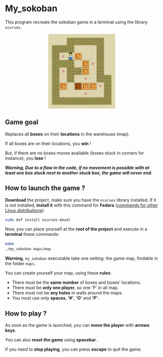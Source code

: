 # My_sokoban

This program recreate the sokoban game in a terminal using the library `ncurses`.

<div align=center>
<img src="asset/Sokoban.gif">
</div>

## Game goal

Replaces all **boxes** on their **locations** in the warehouse (map).

If all boxes are on their locations, you **win** !

But, if there are no boxes moves available (boxes stuck in corners for instance), you **lose** !

**_Warning, Due to a flaw in the code, if no movement is possible with at least one box stuck next to another stuck box, the game will never end._**

## How to launch the game ?

**Download** the project, make sure you have the `ncurses` library installed. If it is not installed, **install it** with this command for **Fedora** ([commands for other Linux distributions](https://www.cyberciti.biz/faq/linux-install-ncurses-library-headers-on-debian-ubuntu-centos-fedora/)):

```bash
sudo dnf install ncurses-devel
```

Now, you can place yourself at the **root of the project** and execute in a **terminal** these commands:

```bash
make
./my_sokoban maps/map
```

**Warning**, `my_sokoban` executable take one setting: the game map, findable in the folder `maps`.

You can create yourself your map, using these **rules**:

- There must be the **same number** of boxes and boxes' locations.
- There must be **only one player**, so one 'P' in all map.
- There must not be **any holes** in walls around the maps.
- You must use only **spaces**, **'#'**, **'O'** and **'P'**.

## How to play ?

As soon as the game is launched, you can **move the player** with **arrows keys**.

You can also **reset the game** using **spacebar**.

If you need to **stop playing**, you can press **escape** to quit the game.
